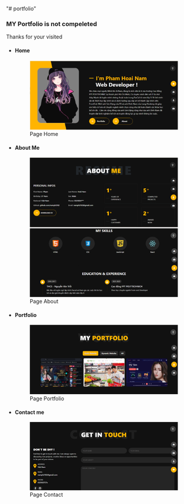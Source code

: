 "# portfolio" 
 <h3>MY Portfolio is not compeleted</h3>
 <p>Thanks for your visited</p>
<ul>
    <li>
        <h4>Home</h4>
         <figure>
            <img src="./public/intro/home.png" alt="View Home">
             <figcaption>Page Home</figcaption>
        </figure>
    </li>
     <li>
        <h4>About Me</h4>
         <figure>
            <img src="./public/intro/about.png" alt="View About ME">
              <img src="./public/intro/about1.png" alt="View About ME">
             <figcaption>Page About</figcaption>
        </figure>
    </li>
     <li>
        <h4>Portfolio</h4>
         <figure>
            <img src="./public/intro/profile.png" alt="View Profile">
             <figcaption>Page Portfolio</figcaption>
        </figure>
    </li>
     <li>
        <h4>Contact me</h4>
         <figure>
            <img src="./public/intro/contact.png" alt="View Contact me">
             <figcaption>Page Contact</figcaption>
        </figure>
    </li>
</ul>

 